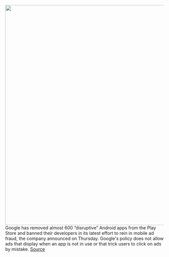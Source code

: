 <img src='https://cdn.vox-cdn.com/thumbor/iuMvo-gjC2klANRf6A-lu1NSx1A=/0x0:2040x1360/1200x800/filters:focal(857x517:1183x843)/cdn.vox-cdn.com/uploads/chorus_image/image/66345085/acastro_180508_1777_google_IO_0002.0.jpg' width='700px' /><br/>
Google has removed almost 600 “disruptive” Android apps from the Play Store and banned their developers in its latest effort to rein in mobile ad fraud, the company announced on Thursday. Google's policy does not allow ads that display when an app is not in use or that trick users to click on ads by mistake.
<a href='https://www.theverge.com/2020/2/20/21145595/google-app-ban-ads-play-store-android-user-experience'> Source <a/>